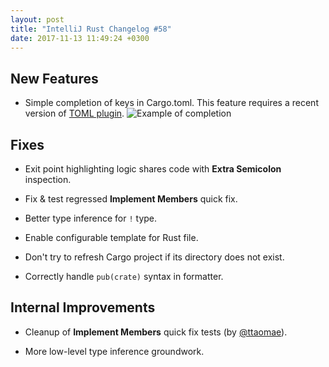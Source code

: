```yaml
---
layout: post
title: "IntelliJ Rust Changelog #58"
date: 2017-11-13 11:49:24 +0300
---
```



## New Features

* Simple completion of keys in Cargo.toml. 
  This feature requires a recent version of [TOML plugin](https://plugins.jetbrains.com/plugin/8195-toml).
  ![Example of completion](https://user-images.githubusercontent.com/1711539/32717042-499ca69e-c869-11e7-8ac6-a6470f9b1ab0.png)


## Fixes

* Exit point highlighting logic shares code with **Extra Semicolon** inspection.

* Fix & test regressed **Implement Members** quick fix.

* Better type inference for `!` type.

* Enable configurable template for Rust file.

* Don't try to refresh Cargo project if its directory does not exist.

* Correctly handle `pub(crate)` syntax in formatter.


## Internal Improvements

* Cleanup of **Implement Members** quick fix tests (by [@ttaomae]).

* More low-level type inference groundwork.

[@ttaomae]: https://github.com/ttaomae
